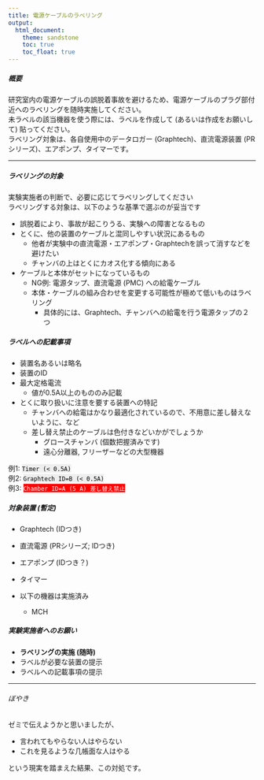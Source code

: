 ```yaml
---
title: 電源ケーブルのラベリング
output:
  html_document:
    theme: sandstone
    toc: true
    toc_float: true
---
```


##### 概要  

研究室内の電源ケーブルの誤脱着事故を避けるため、電源ケーブルのプラグ部付近へのラベリングを随時実施してください。  
未ラベルの該当機器を使う際には、ラベルを作成して (あるいは作成をお願いして) 貼ってください。  
ラベリング対象は、各自使用中のデータロガー (Graphtech)、直流電源装置 (PRシリーズ)、エアポンプ、タイマーです。  

------------

##### ラベリングの対象  

実験実施者の判断で、必要に応じてラベリングしてください  
ラベリングする対象は、以下のような基準で選ぶのが妥当です  

* 誤脱着により、事故が起こりうる、実験への障害となるもの  
* とくに、他の装置のケーブルと混同しやすい状況にあるもの  
    * 他者が実験中の直流電源・エアポンプ・Graphtechを誤って消すなどを避けたい  
    * チャンバの上はとくにカオス化する傾向にある  
* ケーブルと本体がセットになっているもの  
    * NG例: 電源タップ、直流電源 (PMC) への給電ケーブル  
    * 本体・ケーブルの組み合わせを変更する可能性が極めて低いものはラベリング  
        * 具体的には、Graphtech、チャンバへの給電を行う電源タップの２つ  


##### ラベルへの記載事項  

* 装置名あるいは略名  
* 装置のID  
* 最大定格電流  
    * 値が0.5A以上のもののみ記載  
* とくに取り扱いに注意を要する装置への特記  
    * チャンバへの給電はかなり最適化されているので、不用意に差し替えないように、など  
    * 差し替え禁止のケーブルは色付きなどいかがでしょうか  
        * グロースチャンバ (個数把握済みです)  
        * 遠心分離器, フリーザーなどの大型機器  

例1: <span style="background:#EEEEEE; color:black;">`Timer (< 0.5A)`</span>  
例2: <span style="background:#EEEEEE; color:black;">`Graphtech ID=B (< 0.5A)`</span>  
例3: <span style="background:red; color:white;">`Chamber ID=A (5 A) 差し替え禁止`</span>  


##### 対象装置 (暫定)  

* Graphtech (IDつき)  
* 直流電源 (PRシリーズ; IDつき)  
* エアポンプ (IDつき？)  
* タイマー  

* 以下の機器は実施済み  
    * MCH  


##### 実験実施者へのお願い  

* <b>ラベリングの実施 (随時)</b>
* ラベルが必要な装置の提示  
* ラベルへの記載事項の提示  

-----

###### ぼやき

ゼミで伝えようかと思いましたが、

* 言われてもやらない人はやらない  
* これを見るような几帳面な人はやる  

という現実を踏まえた結果、この対処です。  

